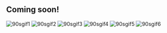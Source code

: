 ## Coming soon!
![90sgif1](http://textfiles.com/underconstruction/NaNapaValleyVineyard9035construction.gif)
![90sgif2](http://textfiles.com/underconstruction/hrhrcs25graphicsneon_construction.gif)
![90sgif3](https://media0.giphy.com/media/v1.Y2lkPTc5MGI3NjExd2JvbmJmbXM3bDQ2MTA4ZTRmd21jcngweHNmZTFydHliM2g4ZWwxMyZlcD12MV9pbnRlcm5hbF9naWZfYnlfaWQmY3Q9Zw/JApXW1BLSS87cPatNN/giphy.gif)
![90sgif4](http://textfiles.com/underconstruction/CoColosseumPressbox6848picsconstruction.gif)
![90sgif5](http://textfiles.com/underconstruction/hrhrcs25graphicsneon_construction.gif)
![90sgif6](http://textfiles.com/underconstruction/Omega7497construction.gif)
<!--
This is obviously satire, I grew up in the 90's. 

-->
